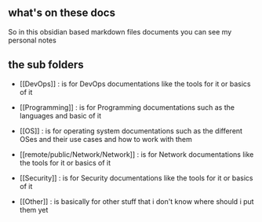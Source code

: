 ## what's on these docs 

So in this obsidian based markdown files documents you can see my personal notes

## the sub folders

- [[DevOps]] : is for DevOps documentations like the tools for it or basics of it
- [[Programming]] : is for Programming documentations such as the languages and basic of it
- [[OS]] : is for operating system documentations such as the different OSes and their use cases and how to work with them
- [[remote/public/Network/Network]] : is for Network documentations like the tools for it or basics of it
- [[Security]] : is for Security documentations like the tools for it or basics of it

- [[Other]] : is basically for other stuff that i don't know where should i put them yet
